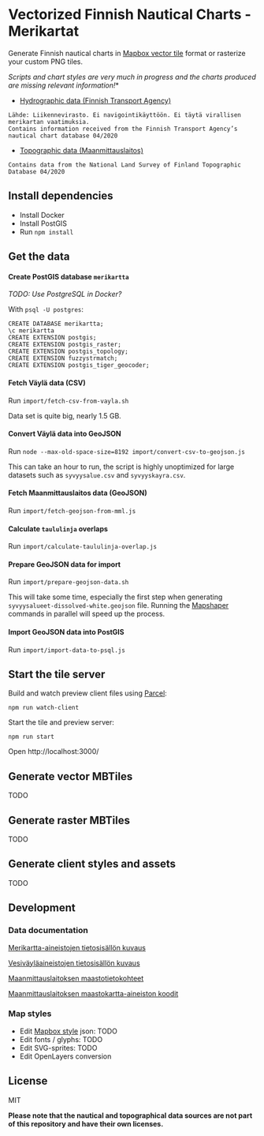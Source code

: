 
# Vectorized Finnish Nautical Charts - Merikartat

Generate Finnish nautical charts in [Mapbox vector tile](https://docs.mapbox.com/vector-tiles/reference/) format or rasterize your custom PNG tiles. 

*Scripts and chart styles are very much in progress and the charts produced are missing relevant information!**

* [Hydrographic data (Finnish Transport Agency)](https://vayla.fi/avoindata/kehittajille)
```
Lähde: Liikennevirasto. Ei navigointikäyttöön. Ei täytä virallisen merikartan vaatimuksia.
Contains information received from the Finnish Transport Agency’s nautical chart database 04/2020
```

* [Topographic data (Maanmittauslaitos)](https://www.maanmittauslaitos.fi/kartat-ja-paikkatieto/asiantuntevalle-kayttajalle/kartta-ja-paikkatietojen-rajapintapalvelut-3)

```
Contains data from the National Land Survey of Finland Topographic Database 04/2020
```

## Install dependencies

* Install Docker
* Install PostGIS
* Run `npm install`

## Get the data

#### Create PostGIS database `merikartta`

*TODO: Use PostgreSQL in Docker?*

With `psql -U postgres`:

```
CREATE DATABASE merikartta;
\c merikartta
CREATE EXTENSION postgis;
CREATE EXTENSION postgis_raster;
CREATE EXTENSION postgis_topology;
CREATE EXTENSION fuzzystrmatch;
CREATE EXTENSION postgis_tiger_geocoder;
```


#### Fetch Väylä data (CSV) 

Run `import/fetch-csv-from-vayla.sh`

Data set is quite big, nearly 1.5 GB.

#### Convert Väylä data into GeoJSON

Run `node --max-old-space-size=8192 import/convert-csv-to-geojson.js`

This can take an hour to run, the script is highly unoptimized for large datasets such as `syvyysalue.csv` and `syvyyskayra.csv`.

#### Fetch Maanmittauslaitos data (GeoJSON)

Run `import/fetch-geojson-from-mml.js`

#### Calculate `taululinja` overlaps

Run `import/calculate-taululinja-overlap.js`

#### Prepare GeoJSON data for import

Run `import/prepare-geojson-data.sh`

This will take some time, especially the first step when generating `syvyysalueet-dissolved-white.geojson` file. Running the [Mapshaper](https://github.com/mbloch/mapshaper) commands in parallel will speed up the process.

#### Import GeoJSON data into PostGIS

Run `import/import-data-to-psql.js`


## Start the tile server

Build and watch preview client files using [Parcel](https://parceljs.org/): 

`npm run watch-client`

Start the tile and preview server: 

`npm run start`

Open http://localhost:3000/

## Generate vector MBTiles

TODO

## Generate raster MBTiles

TODO

## Generate client styles and assets

TODO

## Development 

### Data documentation

[Merikartta-aineistojen tietosisällön kuvaus](https://vayla.fi/documents/20473/38174/Merikartta-aineistojen_tietosis%C3%A4ll%C3%B6n_kuvaus.pdf/78afa9e5-8f7c-4430-b798-f9848c79123f)

[Vesiväyläaineistojen tietosisällön kuvaus](https://vayla.fi/documents/20473/38174/Vesiv%C3%A4yl%C3%A4aineistojen+tietosis%C3%A4ll%C3%B6n+kuvaus/68b5f496-19a3-4b3d-887c-971e3366f01e)

[Maanmittauslaitoksen maastotietokohteet](https://www.maanmittauslaitos.fi/sites/maanmittauslaitos.fi/files/attachments/2018/03/Maastotietokohteet_0.pdf)

[Maanmittauslaitoksen maastokartta-aineiston koodit](https://www.maanmittauslaitos.fi/sites/maanmittauslaitos.fi/files/attachments/2018/05/MARA-MATI_Karttatiimi_Maastokartta_100000_koodit.pdf)

### Map styles

* Edit [Mapbox style](https://docs.mapbox.com/mapbox-gl-js/style-spec/) json: TODO
* Edit fonts / glyphs: TODO
* Edit SVG-sprites: TODO
* Edit OpenLayers conversion


## License

MIT

**Please note that the nautical and topographical data sources are not part of this repository and have their own licenses.**
